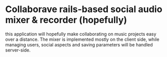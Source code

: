 # Collaborave rails-based social audio mixer & recorder (hopefully)

this application will hopefully make collaborating on music projects easy over a distance. The mixer is implemented mostly on the client side, while managing users, social aspects and saving parameters will be handled server-side.